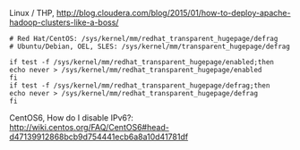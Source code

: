 Linux / THP, http://blog.cloudera.com/blog/2015/01/how-to-deploy-apache-hadoop-clusters-like-a-boss/


```
# Red Hat/CentOS: /sys/kernel/mm/redhat_transparent_hugepage/defrag
# Ubuntu/Debian, OEL, SLES: /sys/kernel/mm/transparent_hugepage/defrag

if test -f /sys/kernel/mm/redhat_transparent_hugepage/enabled;then
echo never > /sys/kernel/mm/redhat_transparent_hugepage/enabled
fi
if test -f /sys/kernel/mm/redhat_transparent_hugepage/defrag;then
echo never > /sys/kernel/mm/redhat_transparent_hugepage/defrag
fi
```

CentOS6, How do I disable IPv6?:
http://wiki.centos.org/FAQ/CentOS6#head-d47139912868bcb9d754441ecb6a8a10d41781df